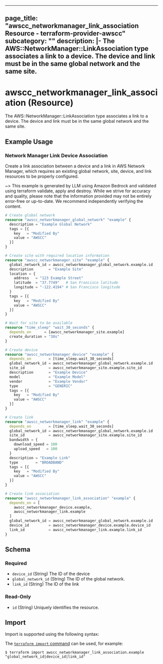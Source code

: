 
---
page_title: "awscc_networkmanager_link_association Resource - terraform-provider-awscc"
subcategory: ""
description: |-
  The AWS::NetworkManager::LinkAssociation type associates a link to a device. The device and link must be in the same global network and the same site.
---

# awscc_networkmanager_link_association (Resource)

The AWS::NetworkManager::LinkAssociation type associates a link to a device. The device and link must be in the same global network and the same site.

## Example Usage

### Network Manager Link Device Association

Create a link association between a device and a link in AWS Network Manager, which requires an existing global network, site, device, and link resources to be properly configured.

~> This example is generated by LLM using Amazon Bedrock and validated using terraform validate, apply and destroy. While we strive for accuracy and quality, please note that the information provided may not be entirely error-free or up-to-date. We recommend independently verifying the content.

```terraform
# Create global network
resource "awscc_networkmanager_global_network" "example" {
  description = "Example Global Network"
  tags = [{
    key   = "Modified By"
    value = "AWSCC"
  }]
}

# Create site with required location information
resource "awscc_networkmanager_site" "example" {
  global_network_id = awscc_networkmanager_global_network.example.id
  description       = "Example Site"
  location = {
    address   = "123 Example Street"
    latitude  = "37.7749"   # San Francisco latitude
    longitude = "-122.4194" # San Francisco longitude
  }
  tags = [{
    key   = "Modified By"
    value = "AWSCC"
  }]
}

# Wait for site to be available
resource "time_sleep" "wait_30_seconds" {
  depends_on      = [awscc_networkmanager_site.example]
  create_duration = "30s"
}

# Create device
resource "awscc_networkmanager_device" "example" {
  depends_on        = [time_sleep.wait_30_seconds]
  global_network_id = awscc_networkmanager_global_network.example.id
  site_id           = awscc_networkmanager_site.example.site_id
  description       = "Example Device"
  model             = "Example Model"
  vendor            = "Example Vendor"
  type              = "GENERIC"
  tags = [{
    key   = "Modified By"
    value = "AWSCC"
  }]
}

# Create link
resource "awscc_networkmanager_link" "example" {
  depends_on        = [time_sleep.wait_30_seconds]
  global_network_id = awscc_networkmanager_global_network.example.id
  site_id           = awscc_networkmanager_site.example.site_id
  bandwidth = {
    download_speed = 100
    upload_speed   = 100
  }
  description = "Example Link"
  type        = "BROADBAND"
  tags = [{
    key   = "Modified By"
    value = "AWSCC"
  }]
}

# Create link association
resource "awscc_networkmanager_link_association" "example" {
  depends_on = [
    awscc_networkmanager_device.example,
    awscc_networkmanager_link.example
  ]
  global_network_id = awscc_networkmanager_global_network.example.id
  device_id         = awscc_networkmanager_device.example.device_id
  link_id           = awscc_networkmanager_link.example.link_id
}
```

<!-- schema generated by tfplugindocs -->
## Schema

### Required

- `device_id` (String) The ID of the device
- `global_network_id` (String) The ID of the global network.
- `link_id` (String) The ID of the link

### Read-Only

- `id` (String) Uniquely identifies the resource.

## Import

Import is supported using the following syntax:

The [`terraform import` command](https://developer.hashicorp.com/terraform/cli/commands/import) can be used, for example:

```shell
$ terraform import awscc_networkmanager_link_association.example "global_network_id|device_id|link_id"
```
